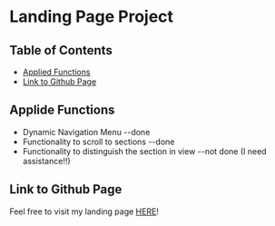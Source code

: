 # Landing Page Project

## Table of Contents

* [Applied Functions](#applied-functions)
* [Link to Github Page](#link-to-github-page)

## Applide Functions

* Dynamic Navigation Menu --done
* Functionality to scroll to sections --done
* Functionality to distinguish the section in view --not done (I need assistance!!)

## Link to Github Page

Feel free to visit my landing page [HERE]()! 
